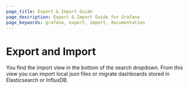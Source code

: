 ```yaml
---
page_title: Export & Import Guide
page_description: Export & Import Guide for Grafana
page_keywords: grafana, export, import, documentation
---
```


# Export and Import

You find the import view in the bottom of the search dropdown. From this view you
can import local json files or migrate dashboards stored in Elasticsearch or InfluxDB.

